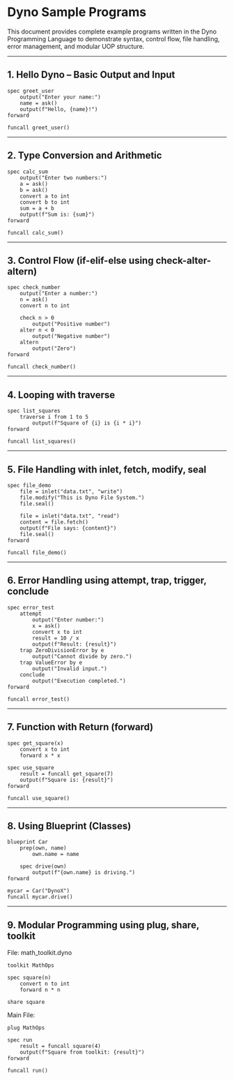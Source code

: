 # Dyno Sample Programs

This document provides complete example programs written in the Dyno Programming Language to demonstrate syntax, control flow, file handling, error management, and modular UOP structure.

---

## 1. Hello Dyno – Basic Output and Input

```
spec greet_user
    output("Enter your name:")
    name = ask()
    output(f"Hello, {name}!")
forward

funcall greet_user()
```

---

## 2. Type Conversion and Arithmetic

```
spec calc_sum
    output("Enter two numbers:")
    a = ask()
    b = ask()
    convert a to int
    convert b to int
    sum = a + b
    output(f"Sum is: {sum}")
forward

funcall calc_sum()
```

---

## 3. Control Flow (if-elif-else using check-alter-altern)

```
spec check_number
    output("Enter a number:")
    n = ask()
    convert n to int

    check n > 0
        output("Positive number")
    alter n < 0
        output("Negative number")
    altern
        output("Zero")
forward

funcall check_number()
```

---

## 4. Looping with traverse

```
spec list_squares
    traverse i from 1 to 5
        output(f"Square of {i} is {i * i}")
forward

funcall list_squares()
```

---

## 5. File Handling with inlet, fetch, modify, seal

```
spec file_demo
    file = inlet("data.txt", "write")
    file.modify("This is Dyno File System.")
    file.seal()

    file = inlet("data.txt", "read")
    content = file.fetch()
    output(f"File says: {content}")
    file.seal()
forward

funcall file_demo()
```

---

## 6. Error Handling using attempt, trap, trigger, conclude

```
spec error_test
    attempt
        output("Enter number:")
        x = ask()
        convert x to int
        result = 10 / x
        output(f"Result: {result}")
    trap ZeroDivisionError by e
        output("Cannot divide by zero.")
    trap ValueError by e
        output("Invalid input.")
    conclude
        output("Execution completed.")
forward

funcall error_test()
```

---

## 7. Function with Return (forward)

```
spec get_square(x)
    convert x to int
    forward x * x

spec use_square
    result = funcall get_square(7)
    output(f"Square is: {result}")
forward

funcall use_square()
```

---

## 8. Using Blueprint (Classes)

```
blueprint Car
    prep(own, name)
        own.name = name

    spec drive(own)
        output(f"{own.name} is driving.")
forward

mycar = Car("DynoX")
funcall mycar.drive()
```

---

## 9. Modular Programming using plug, share, toolkit

File: math_toolkit.dyno

```
toolkit MathOps

spec square(n)
    convert n to int
    forward n * n

share square
```

Main File:

```
plug MathOps

spec run
    result = funcall square(4)
    output(f"Square from toolkit: {result}")
forward

funcall run()
```
